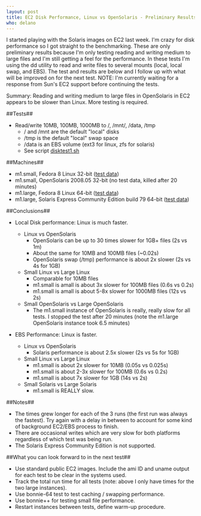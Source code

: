 ```yaml
---
layout: post
title: EC2 Disk Performance, Linux vs OpenSolaris - Preliminary Results
who: delano
---
```


I started playing with the Solaris images on EC2 last week. I'm crazy for disk performance so I got straight to the benchmarking. These are only preliminary results because I'm only testing reading and writing medium to large files and I'm still getting a feel for the performance. In these tests I'm using the dd utility to read and write files to several mounts (local, local swap, and EBS). The test and results are below and I follow up with what will be improved on for the next test. NOTE: I'm currently waiting for a response from Sun's EC2 support before continuing the tests. 

Summary: Reading and writing medium to large files in OpenSolaris in EC2 appears to be slower than Linux. More testing is required. 

##Tests##

- Read/write 10MB, 100MB, 1000MB to /, /mnt/, /data, /tmp
	- / and /mnt are the default "local" disks
	- /tmp is the default "local" swap space 
    - /data is an EBS volume (ext3 for linux, zfs for solaris)
	- See script [disktest1.sh](http://solutious.com/benchmarks/disktest1-sept.17.2008/disktest1.sh.txt)

##Machines##
- m1.small, Fedora 8 Linux 32-bit ([test data](http://solutious.com/benchmarks/disktest1-sept.17.2008/disktest1-linux-small.log))
- m1.small, OpenSolaris 2008.05 32-bit (no test data, killed after 20 minutes)
- m1.large, Fedora 8 Linux 64-bit ([test data](http://solutious.com/benchmarks/disktest1-sept.17.2008/disktest1-linux-large.log))
- m1.large, Solaris Express Community Edition build 79 64-bit ([test data](http://solutious.com/benchmarks/disktest1-sept.17.2008/disktest1-solaris-large.log))
	
##Conclusions##

- Local Disk performance: Linux is much faster. 
    - Linux vs OpenSolaris
		- OpenSolaris can be up to 30 times slower for 1GB+ files (2s vs 1m)
		- About the same for 10MB and 100MB files (~0.02s)
		- OpenSolaris swap (/tmp) performance is about 2x slower (2s vs 4s for 1GB)
	- Small Linux vs Large Linux
		- Comparable for 10MB files
		- m1.small is amall is about 3x slower for 100MB files (0.6s vs 0.2s) 
		- m1.small is amall is about 5-8x slower for 1000MB files (12s vs 2s)
	- Small OpenSolaris vs Large OpenSolaris
		- The m1.small instance of OpenSolaris is really, really slow for all tests. I stopped the test after 20 minutes (note the m1.large OpenSolaris instance took 6.5 minutes)
		
- EBS Performance: Linux is faster. 
	- Linux vs OpenSolaris
		- Solaris performance is about 2.5x slower (2s vs 5s for 1GB)
	- Small Linux vs Large Linux
		- m1.small is about 2x slower for 10MB (0.05s vs 0.025s)
		- m1.small is about 2-3x slower for 100MB (0.6s vs 0.2s)
		- m1.small is about 7x slower for 1GB (14s vs 2s)
	- Small Solaris vs Large Solaris
		- m1.small is REALLY slow. 
	
##Notes##

- The times grew longer for each of the 3 runs (the first run was always the fastest). Try again with a delay in between to account for some kind of background EC2/EBS process to finish.
- There are occasional writes which are very slow for both platforms regardless of which test was being run. 
- The Solaris Express Community Edition is not supported. 

##What you can look forward to in the next test##

- Use standard public EC2 images. Include the ami ID and uname output for each test to be clear in the systems used. 
- Track the total run time for all tests (note: above I only have times for the two large instances).
- Use bonnie-64 test to test caching / swapping performance.
- Use bonnie++ for testing small file performance.
- Restart instances between tests, define warm-up procedure. 

